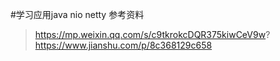 #学习应用java nio netty
参考资料 
>https://mp.weixin.qq.com/s/c9tkrokcDQR375kiwCeV9w?
>https://www.jianshu.com/p/8c368129c658